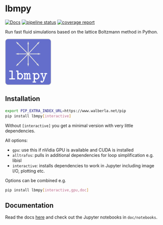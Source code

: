lbmpy
=====

[![Docs](https://img.shields.io/badge/read-the_docs-brightgreen.svg)](http://pycodegen.pages.walberla.net/lbmpy)
[![pipeline status](https://i10git.cs.fau.de/pycodegen/lbmpy/badges/master/pipeline.svg)](https://i10git.cs.fau.de/pycodegen/lbmpy/commits/master)
[![coverage report](https://i10git.cs.fau.de/pycodegen/lbmpy/badges/master/coverage.svg)](http://pycodegen.pages.walberla.net/lbmpy/coverage_report)


Run fast fluid simulations based on the lattice Boltzmann method in Python.

![alt text](doc/img/logo.png)


Installation
------------

```bash
export PIP_EXTRA_INDEX_URL=https://www.walberla.net/pip
pip install lbmpy[interactive]
```


Without `[interactive]` you get a minimal version with very little dependencies.

All options:
-  `gpu`: use this if nVidia GPU is available and CUDA is installed
- `alltrafos`: pulls in additional dependencies for loop simplification e.g. libisl
- `interactive`: installs dependencies to work in Jupyter including image I/O, plotting etc.

Options can be combined e.g.
```bash
pip install lbmpy[interactive,gpu,doc]
```


Documentation
-------------

Read the docs [here](http://pycodegen.pages.walberla.net/lbmpy) and
check out the Jupyter notebooks in `doc/notebooks`.
